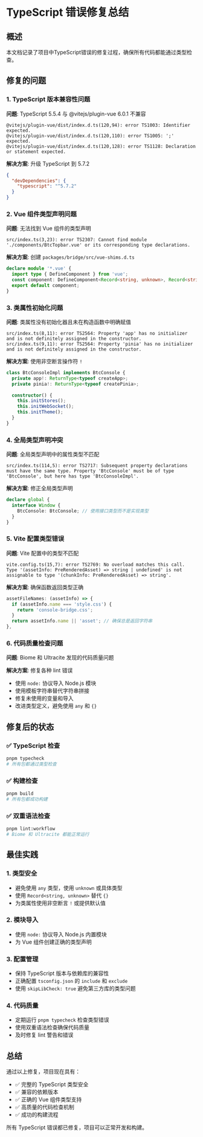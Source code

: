 # TypeScript 错误修复总结

## 概述

本文档记录了项目中TypeScript错误的修复过程，确保所有代码都能通过类型检查。

## 修复的问题

### 1. TypeScript 版本兼容性问题

**问题**: TypeScript 5.5.4 与 @vitejs/plugin-vue 6.0.1 不兼容
```
@vitejs/plugin-vue/dist/index.d.ts(120,94): error TS1003: Identifier expected.
@vitejs/plugin-vue/dist/index.d.ts(120,110): error TS1005: ';' expected.
@vitejs/plugin-vue/dist/index.d.ts(120,128): error TS1128: Declaration or statement expected.
```

**解决方案**: 升级 TypeScript 到 5.7.2
```json
{
  "devDependencies": {
    "typescript": "^5.7.2"
  }
}
```

### 2. Vue 组件类型声明问题

**问题**: 无法找到 Vue 组件的类型声明
```
src/index.ts(3,23): error TS2307: Cannot find module './components/BtcTopbar.vue' or its corresponding type declarations.
```

**解决方案**: 创建 `packages/bridge/src/vue-shims.d.ts`
```typescript
declare module '*.vue' {
  import type { DefineComponent } from 'vue';
  const component: DefineComponent<Record<string, unknown>, Record<string, unknown>, unknown>;
  export default component;
}
```

### 3. 类属性初始化问题

**问题**: 类属性没有初始化器且未在构造函数中明确赋值
```
src/index.ts(8,11): error TS2564: Property 'app' has no initializer and is not definitely assigned in the constructor.
src/index.ts(9,11): error TS2564: Property 'pinia' has no initializer and is not definitely assigned in the constructor.
```

**解决方案**: 使用非空断言操作符 `!`
```typescript
class BtcConsoleImpl implements BtcConsole {
  private app!: ReturnType<typeof createApp>;
  private pinia!: ReturnType<typeof createPinia>;
  
  constructor() {
    this.initStores();
    this.initWebSocket();
    this.initTheme();
  }
}
```

### 4. 全局类型声明冲突

**问题**: 全局类型声明中的属性类型不匹配
```
src/index.ts(114,5): error TS2717: Subsequent property declarations must have the same type. Property 'BtcConsole' must be of type 'BtcConsole', but here has type 'BtcConsoleImpl'.
```

**解决方案**: 修正全局类型声明
```typescript
declare global {
  interface Window {
    BtcConsole: BtcConsole; // 使用接口类型而不是实现类型
  }
}
```

### 5. Vite 配置类型错误

**问题**: Vite 配置中的类型不匹配
```
vite.config.ts(15,7): error TS2769: No overload matches this call.
Type '(assetInfo: PreRenderedAsset) => string | undefined' is not assignable to type '(chunkInfo: PreRenderedAsset) => string'.
```

**解决方案**: 确保函数返回类型正确
```typescript
assetFileNames: (assetInfo) => {
  if (assetInfo.name === 'style.css') {
    return 'console-bridge.css';
  }
  return assetInfo.name || 'asset'; // 确保总是返回字符串
},
```

### 6. 代码质量检查问题

**问题**: Biome 和 Ultracite 发现的代码质量问题

**解决方案**: 修复各种 lint 错误
- 使用 `node:` 协议导入 Node.js 模块
- 使用模板字符串替代字符串拼接
- 修复未使用的变量和导入
- 改进类型定义，避免使用 `any` 和 `{}`

## 修复后的状态

### ✅ TypeScript 检查
```bash
pnpm typecheck
# 所有包都通过类型检查
```

### ✅ 构建检查
```bash
pnpm build
# 所有包都成功构建
```

### ✅ 双重语法检查
```bash
pnpm lint:workflow
# Biome 和 Ultracite 都能正常运行
```

## 最佳实践

### 1. 类型安全
- 避免使用 `any` 类型，使用 `unknown` 或具体类型
- 使用 `Record<string, unknown>` 替代 `{}`
- 为类属性使用非空断言 `!` 或提供默认值

### 2. 模块导入
- 使用 `node:` 协议导入 Node.js 内置模块
- 为 Vue 组件创建正确的类型声明

### 3. 配置管理
- 保持 TypeScript 版本与依赖库的兼容性
- 正确配置 `tsconfig.json` 的 `include` 和 `exclude`
- 使用 `skipLibCheck: true` 避免第三方库的类型问题

### 4. 代码质量
- 定期运行 `pnpm typecheck` 检查类型错误
- 使用双重语法检查确保代码质量
- 及时修复 lint 警告和错误

## 总结

通过以上修复，项目现在具有：
- ✅ 完整的 TypeScript 类型安全
- ✅ 兼容的依赖版本
- ✅ 正确的 Vue 组件类型支持
- ✅ 高质量的代码检查机制
- ✅ 成功的构建流程

所有 TypeScript 错误都已修复，项目可以正常开发和构建。
